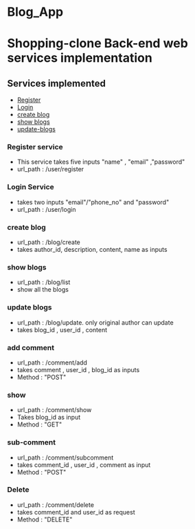 # Blog_App
# Shopping-clone Back-end web services implementation

## Services implemented
* [Register](#register)
* [Login](#login)
* [create blog](#create-blog)
* [show blogs](#show-blogs)
* [update-blogs](#update-blogs)


### Register service
* This service takes five inputs "name" , "email" ,"password" 
* url_path : /user/register

### Login Service
* takes two inputs "email"/"phone_no" and "password"
* url_path : /user/login

### create blog
* url_path : /blog/create
* takes author_id, description, content, name as inputs

### show blogs
* url_path : /blog/list
* show all the blogs

### update blogs
* url_path : /blog/update. only original author can update
* takes blog_id , user_id , content

### add comment
* url_path : /comment/add
* takes comment , user_id , blog_id as inputs
* Method : "POST"


### show
* url_path : /comment/show
* Takes blog_id as input
* Method : "GET"

### sub-comment
* url_path : /comment/subcomment
* takes comment_id , user_id , comment as input
* Method : "POST"

### Delete
* url_path : /comment/delete
* takes comment_id and user_id as request
* Method : "DELETE"
